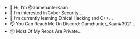 - 👋 Hi, I’m @GamehunterKaan
- 👀 I’m interested in Cyber Security...
- 🌱 I’m currently learning Ethical Hacking and C++...
- 📫 You Can Reach Me On Discord:  Gamehunter_Kaan#3021...
- 📦 Most Of My Repos Are Private...
<!---
GamehunterKaan/GamehunterKaan is a ✨ special ✨ repository because its `README.md` (this file) appears on your GitHub profile.
You can click the Preview link to take a look at your changes.
--->
